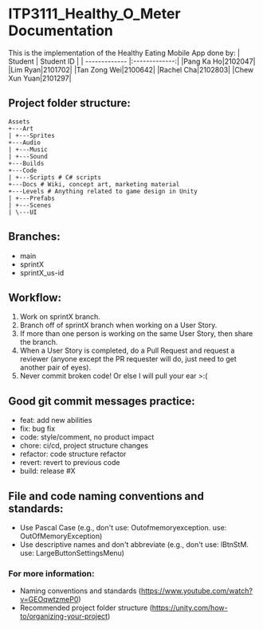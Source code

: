 # ITP3111_Healthy_O_Meter Documentation

This is the implementation of the Healthy Eating Mobile App done by:
| Student | Student ID |
| ------------- |:-------------:|
|Pang Ka Ho|2102047|
|Lim Ryan|2101702|
|Tan Zong Wei|2100642|
|Rachel Cha|2102803|
|Chew Xun Yuan|2101297|

## Project folder structure: <br>
```
Assets
+---Art
| +---Sprites
+---Audio
| +---Music
| +---Sound
+---Builds
+---Code
| +---Scripts # C# scripts
+---Docs # Wiki, concept art, marketing material
+---Levels # Anything related to game design in Unity
| +---Prefabs
| +---Scenes
| \---UI
```

## Branches:
- main
- sprintX
- sprintX_us-id

## Workflow:
1. Work on sprintX branch.
2. Branch off of sprintX branch when working on a User Story.
3. If more than one person is working on the same User Story, then share the branch.
4. When a User Story is completed, do a Pull Request and request a reviewer (anyone except the PR requester will do, just need to get another pair of eyes).
5. Never commit broken code! Or else I will pull your ear >:(

## Good git commit messages practice:
- feat: add new abilities
- fix: bug fix
- code: style/comment, no product impact
- chore: ci/cd, project structure changes
- refactor: code structure refactor
- revert: revert to previous code
- build: release #X

## File and code naming conventions and standards:
- Use Pascal Case (e.g., don't use: Outofmemoryexception. use: OutOfMemoryException)
- Use descriptive names and don't abbreviate (e.g., don't use: lBtnStM. use: LargeButtonSettingsMenu)

### For more information:
- Naming conventions and standards (https://www.youtube.com/watch?v=GEOqwtzmeP0)
- Recommended project folder structure (https://unity.com/how-to/organizing-your-project)
